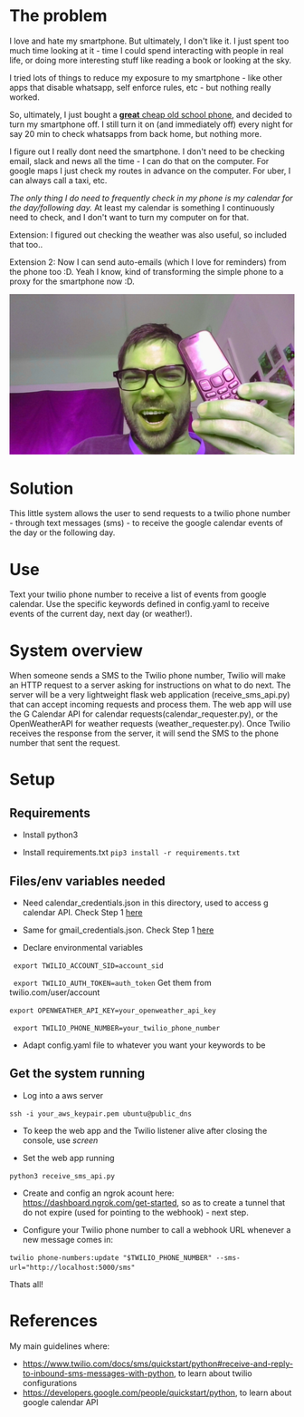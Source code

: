 # The problem

I love and hate my smartphone. But ultimately, I don't like it. I just spent too much time looking at it - time I could spend interacting with people in real life, or doing more interesting stuff like reading a book or looking at the sky.

I tried lots of things to reduce my exposure to my smartphone - like other apps that disable whatsapp, self enforce rules, etc -  but nothing really worked.

So, ultimately, I just bought a [**great** cheap old school phone](https://www.amazon.com/Ushining-Feature-Unlocked-Mobile-Carrier/dp/B07VRLBZ1M), and decided to turn my smartphone off. I still turn it on (and immediately off) every night for say 20 min to check whatsapps from back home, but nothing more.

I figure out I really dont need the smartphone. I don't need to be checking email, slack and news all the time - I can do that on the computer. For google maps I just check my routes in advance on the computer. For uber, I can always call a taxi, etc.

*The only thing I do need to frequently check in my phone is my calendar for the day/following day.* At least my calendar is something I continuously need to check, and I don't want to turn my computer on for that.

Extension: I figured out checking the weather was also useful, so included that too..

Extension 2: Now I can send auto-emails (which I love for reminders) from the phone too :D. Yeah I know, kind of transforming the simple phone to a proxy for the smartphone now :D.

![](ladrillo.png "Yes, im happy")


# Solution

This little system allows the user to send requests to a twilio phone number - through text messages (sms) - to receive the google calendar events of the day or the following day.

# Use

Text your twilio phone number to receive a list of events from google calendar. Use the specific keywords defined in config.yaml to receive events of the current day, next day (or weather!).

# System overview

When someone sends a SMS to the Twilio phone number, Twilio will make an HTTP request to a server asking for instructions on what to do next. The server will be a very lightweight flask web application (receive_sms_api.py) that can accept incoming requests and process them. The web app will use the G Calendar API for calendar requests(calendar_requester.py), or the OpenWeatherAPI for weather requests (weather_requester.py). Once Twilio receives the response from the server, it will send the SMS to the phone number that sent the request.


# Setup

## Requirements

* Install python3

* Install requirements.txt 
`pip3 install -r requirements.txt`

## Files/env variables needed

* Need calendar_credentials.json in this directory, used to access g calendar API. Check Step 1 [here](https://developers.google.com/calendar/quickstart/python)

* Same for gmail_credentials.json. Check Step 1 [here](https://developers.google.com/gmail/api/quickstart/python)

* Declare environmental variables

` export TWILIO_ACCOUNT_SID=account_sid`

` export TWILIO_AUTH_TOKEN=auth_token`
Get them from twilio.com/user/account

`export OPENWEATHER_API_KEY=your_openweather_api_key`

` export TWILIO_PHONE_NUMBER=your_twilio_phone_number`
<!-- ` export TWILIO_PHONE_NUMBER=+16672399039` -->

* Adapt config.yaml file to whatever you want your  keywords to be

## Get the system running

* Log into a aws server

`ssh -i your_aws_keypair.pem ubuntu@public_dns`
<!-- `ssh -i aws_keypair.pem ubuntu@ec2-54-165-154-230.compute-1.amazonaws.com` -->

* To keep the web app and the Twilio listener alive after closing the console, use *screen*

* Set the web app running

`python3 receive_sms_api.py`

* Create and config an ngrok acount here: https://dashboard.ngrok.com/get-started, so as to create a  tunnel that do not expire (used for pointing to the webhook) - next step.

* Configure your Twilio phone number to call a webhook URL whenever a new message comes in:

`twilio phone-numbers:update "$TWILIO_PHONE_NUMBER" --sms-url="http://localhost:5000/sms"`

Thats all!


# References

My main guidelines where:

* https://www.twilio.com/docs/sms/quickstart/python#receive-and-reply-to-inbound-sms-messages-with-python, to learn about twilio configurations
* https://developers.google.com/people/quickstart/python, to learn about google calendar API
